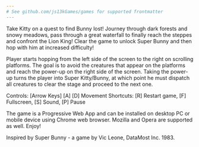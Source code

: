 ```yaml
---
# See github.com/js13kGames/games for supported frontmatter
---
```

Take Kitty on a quest to find Bunny lost! Journey through dark forests and snowy meadows, pass through a great waterfall to finally reach the steppes and confront the Lion King! Clear the game to unlock Super Bunny and then hop with him at increased difficulty!

Player starts hopping from the left side of the screen to the right on scrolling platforms. The goal is to avoid the creatures that appear on the platforms and reach the power-up on the right side of the screen. Taking the power-up turns the player into Super Kitty/Bunny, at which point he must dispatch all creatures to clear the stage and proceed to the next one.

Controls: [Arrow Keys] [A] [D] Movement
Shortcuts: [R] Restart game, [F] Fullscreen, [S] Sound, [P] Pause

The game is a Progressive Web App and can be installed on desktop PC or mobile device using Chrome web browser. Mozilla and Opera are supported as well. Enjoy!

Inspired by Super Bunny - a game by Vic Leone, DataMost Inc. 1983.